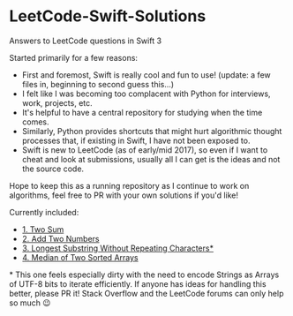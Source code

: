 # LeetCode-Swift-Solutions
Answers to LeetCode questions in Swift 3

Started primarily for a few reasons:

- First and foremost, Swift is really cool and fun to use! (update: a few files in, beginning to second guess this...)
- I felt like I was becoming too complacent with Python for interviews, work, projects, etc.
- It's helpful to have a central repository for studying when the time comes.
- Similarly, Python provides shortcuts that might hurt algorithmic thought processes that, if existing in Swift, I have not been exposed to.
- Swift is new to LeetCode (as of early/mid 2017), so even if I want to cheat and look at submissions, usually all I can get is the ideas and not the source code.

Hope to keep this as a running repository as I continue to work on algorithms, feel free to PR with your own solutions if you'd like!

Currently included:

- [1. Two Sum](https://github.com/StevenSawtelle/LeetCode-Swift-Solutions/blob/master/twoSum.swift)
- [2. Add Two Numbers](https://github.com/StevenSawtelle/LeetCode-Swift-Solutions/blob/master/addTwo.swift)
- [3. Longest Substring Without Repeating Characters\*](https://github.com/StevenSawtelle/LeetCode-Swift-Solutions/blob/master/longestSubstring.swift)
- [4. Median of Two Sorted Arrays](https://github.com/StevenSawtelle/LeetCode-Swift-Solutions/blob/master/medianSortedArrays.swift)



\* This one feels especially dirty with the need to encode Strings as Arrays of UTF-8 bits to iterate efficiently. If anyone has ideas for handling this better, please PR it! Stack Overflow and the LeetCode forums can only help so much 😉
